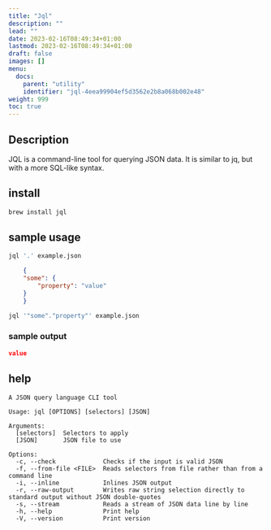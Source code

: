 ```yaml
---
title: "Jql"
description: ""
lead: ""
date: 2023-02-16T08:49:34+01:00
lastmod: 2023-02-16T08:49:34+01:00
draft: false
images: []
menu:
  docs:
    parent: "utility"
    identifier: "jql-4eea99904ef5d3562e2b8a068b002e48"
weight: 999
toc: true
---
```



## Description

JQL is a command-line tool for querying JSON data. It is similar to jq, but with a more SQL-like syntax.

## install

```bash
brew install jql
```

## sample usage

```bash
jql '.' example.json
```

```json
    {
    "some": {
        "property": "value"
    }
    }
```

```bash
jql '"some"."property"' example.json
```

### sample output
    
```json
value
```

## help

```text
A JSON query language CLI tool

Usage: jql [OPTIONS] [selectors] [JSON]

Arguments:
  [selectors]  Selectors to apply
  [JSON]       JSON file to use

Options:
  -c, --check             Checks if the input is valid JSON
  -f, --from-file <FILE>  Reads selectors from file rather than from a command line
  -i, --inline            Inlines JSON output
  -r, --raw-output        Writes raw string selection directly to standard output without JSON double-quotes
  -s, --stream            Reads a stream of JSON data line by line
  -h, --help              Print help
  -V, --version           Print version
```
